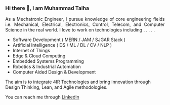 ### Hi there 👋, I am Muhammad Talha

<p style="text-align: justify"> As a Mechatronic Engineer, I pursue knowledge of core engineering fields i.e. Mechanical, Electrical, Electronics, Control, Telecom, and Computer Science in the real world. I love to work on technologies including . . . . .

- Software Development ( MERN / JAM / SJGAR Stack )
- Artificial Intelligence ( DS / ML / DL / CV / NLP )
- Internet of Things
- Edge & Cloud Computing
- Embedded Systems Programming
- Robotics & Industrial Automation
- Computer Aided Design & Development

The aim is to integrate 4IR Technologies and bring innovation through Design Thinking, Lean, and Agile methodologies.<p/>

<p> You can reach me through <a href="https://www.linkedin.com/in/muhammad-talha-8418a81bb/">Linkedin<a/> <p/>
  

